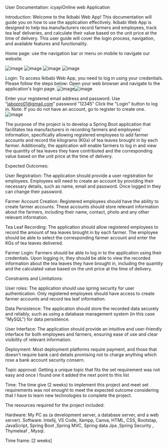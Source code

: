 
User Documentation: icyayiOnline web Application

Introduction:
Welcome to the Ikibabi Web App! This documentation will guide you on how to use the application effectively. Ikibabi Web App is designed to help tea manufacturers record farmers and employees, track tea leaf deliveries, and calculate their value based on the unit price at the time of delivery. This user guide will cover the login process, navigation, and available features and functionality.

Home page: use the navigation bar or menu on mobile to navigate our website.
           
![image](https://github.com/jabo-pro/webtech-Project/assets/104870676/06d8ec06-2fbd-4d53-83a6-65eff8d65902)  ![image](https://github.com/jabo-pro/webtech-Project/assets/104870676/eb5f89e7-d66e-48af-9639-38e5d2563c20)
![image](https://github.com/jabo-pro/webtech-Project/assets/104870676/f0813c97-8c0c-40b6-818d-36141c8f20ef)  ![image](https://github.com/jabo-pro/webtech-Project/assets/104870676/72c5f7a3-1dd9-4fc8-9535-3ca24075b771)

Login:
To access Ikibabi Web App, you need to log in using your credentials. Please follow the steps below:
Open your web browser and navigate to the application's login page.
![image](https://github.com/jabo-pro/webtech-Project/assets/104870676/27e9efb7-a616-4d37-8a43-55c3f3acd384)![image](https://github.com/jabo-pro/webtech-Project/assets/104870676/2308c505-5721-4bf7-bdbd-4b2ebb782415)

Enter your registered email address and password. Use “jabopro01@gmail.com”  password ”12345”
Click the "Login" button to log in.
Note: If you do not have an account, go to register to create one.
![image](https://github.com/jabo-pro/webtech-Project/assets/104870676/080e7483-9a9b-48d2-b6dd-3a896ec892eb)


The purpose of the project is to develop a Spring Boot application that facilitates tea manufacturers in recording farmers and employees' information, specifically allowing registered employees to add farmer accounts and record the kilograms (KGs) of tea leaves brought in by each farmer. Additionally, the application will enable farmers to log in and view the quantity of tea leaves they have contributed and the corresponding value based on the unit price at the time of delivery.

Expected Outcomes:

User Registration: The application should provide a user registration for employees. Employees will need to create an account by providing their necessary details, such as name, email and password. Once logged in they can change their password.

Farmer Account Creation: Registered employees should have the ability to create farmer accounts. These accounts should store relevant information about the farmers, including their name, contact, photo and any other relevant information.

Tea Leaf Recording: The application should allow registered employees to record the amount of tea leaves brought in by each farmer. The employee should be able to select the corresponding farmer account and enter the KGs of tea leaves delivered.

Farmer Login: Farmers should be able to log in to the application using their credentials. Upon logging in, they should be able to view the recorded information about the tea leaves they have brought in, including the quantity and the calculated value based on the unit price at the time of delivery.


Constraints and Limitations:

User roles: The application should use spring security for user authentication. Only registered employees should have access to create farmer accounts and record tea leaf information.

Data Persistence: The application should store the recorded data securely and reliably, such as using a database management system (in this case "MySQL") for data persistence.

User Interface: The application should provide an intuitive and user-friendly interface for both employees and farmers, ensuring ease of use and clear visibility of relevant information.

Deployment: Most deployment platforms require payment, and those that doesn't require bank card details promising not to charge anything which rose a bank account security consern.

Topic approval: Getting a unique topic that fits the set requirement was not easy and once I found one it added the next point to this list

Time: The time give (2 weeks) to implement this project and meet set requirements was not enought to meet the expected outcome considering that I have to learn new technologies to complete the project. 

The resources required for the project included:

Hardware: My PC as (a development server, a database server, and a web server).
Software: Intellij, VS Code, Xampp, Canva, HTML, CSS, Bootstap, JavaScript, Spring Boot ,Spring MVC, Spring data Jpa ,Spring Security , Thymeleaf , Mysql.

Time frame: [2 weeks]

